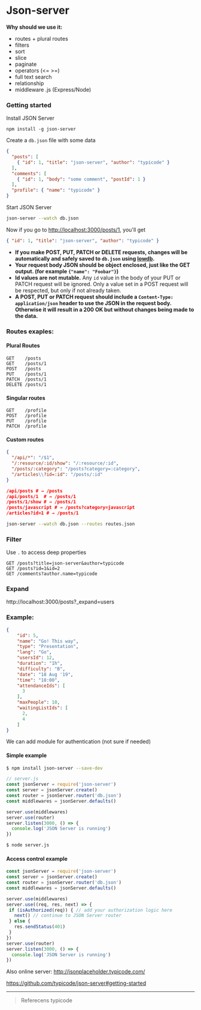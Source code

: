 
# Json-server
**Why should we use it:**
* routes + plural routes
* filters
* sort
* slice
* paginate
* operators (<= >=)
* full text search
* relationship
* middleware .js (Express/Node)

###  Getting started 

Install JSON Server 

```
npm install -g json-server
```

Create a `db.json` file with some data

```json
{
  "posts": [
    { "id": 1, "title": "json-server", "author": "typicode" }
  ],
  "comments": [
    { "id": 1, "body": "some comment", "postId": 1 }
  ],
  "profile": { "name": "typicode" }
}
```

Start JSON Server

```bash
json-server --watch db.json
```

Now if you go to [http://localhost:3000/posts/1](http://localhost:3000/posts/1), you'll get

```json
{ "id": 1, "title": "json-server", "author": "typicode" }
```

- **If you make POST, PUT, PATCH or DELETE requests, changes will be automatically and safely saved to `db.json` using [lowdb](https://github.com/typicode/lowdb).** 
- **Your request body JSON should be object enclosed, just like the GET output. (for example `{"name": "Foobar"}`)**
- **Id values are not mutable.** Any `id` value in the body of your PUT or PATCH request will be ignored. Only a value set in a POST request will be respected, but only if not already taken.
- **A POST, PUT or PATCH request should include a `Content-Type: application/json` header to use the JSON in the request body. Otherwise it will result in a 200 OK but without changes being made to the data.**



### Routes exaples:

#### Plural Routes
```
GET    /posts
GET    /posts/1
POST   /posts
PUT    /posts/1
PATCH  /posts/1
DELETE /posts/1
```

#### Singular routes

```
GET    /profile
POST   /profile
PUT    /profile
PATCH  /profile
```

#### Custom routes
```JSON
{
  "/api/*": "/$1",
  "/:resource/:id/show": "/:resource/:id",
  "/posts/:category": "/posts?category=:category",
  "/articles\\?id=:id": "/posts/:id"
}

/api/posts # → /posts
/api/posts/1  # → /posts/1
/posts/1/show # → /posts/1
/posts/javascript # → /posts?category=javascript
/articles?id=1 # → /posts/1
```

```bash
json-server --watch db.json --routes routes.json
```

### Filter

Use `.` to access deep properties

```
GET /posts?title=json-server&author=typicode
GET /posts?id=1&id=2
GET /comments?author.name=typicode
```

### Expand 
http://localhost:3000/posts?_expand=users

### Example:

``` JSON
{
    "id": 5,
    "name": "Go! This way",
    "type": "Presentation",
    "lang": "Go",
    "usersId": 12,
    "duration": "1h",
    "difficulty": "B",
    "date": "18 Aug '19",
    "time": "18:00",
    "attendanceIds": [
      3
    ],
    "maxPeople": 10,
    "waitingListIds": [
      2,
      4
    ]
}
```

We can add module for authentication (not sure if needed)

#### Simple example

```sh
$ npm install json-server --save-dev
```

```js
// server.js
const jsonServer = require('json-server')
const server = jsonServer.create()
const router = jsonServer.router('db.json')
const middlewares = jsonServer.defaults()

server.use(middlewares)
server.use(router)
server.listen(3000, () => {
  console.log('JSON Server is running')
})
```

```sh
$ node server.js
```

#### Access control example

```js
const jsonServer = require('json-server')
const server = jsonServer.create()
const router = jsonServer.router('db.json')
const middlewares = jsonServer.defaults()

server.use(middlewares)
server.use((req, res, next) => {
 if (isAuthorized(req)) { // add your authorization logic here
   next() // continue to JSON Server router
 } else {
   res.sendStatus(401)
 }
})
server.use(router)
server.listen(3000, () => {
  console.log('JSON Server is running')
})
```


Also online server:
http://jsonplaceholder.typicode.com/


https://github.com/typicode/json-server#getting-started 

--- 

>Referecens typicode 